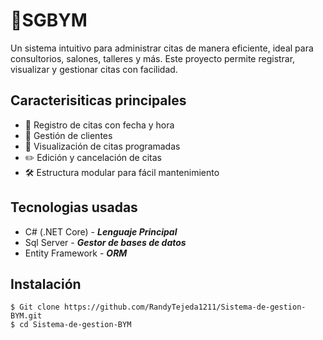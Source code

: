 # 📅SGBYM

Un sistema intuitivo para administrar citas de manera eficiente, ideal para consultorios, salones, talleres y más. Este proyecto permite registrar, visualizar y gestionar citas con facilidad.

## Caracterisiticas principales

- 📅 Registro de citas con fecha y hora
- 👥 Gestión de clientes
- 📌 Visualización de citas programadas
- ✏️ Edición y cancelación de citas
- 🛠️ Estructura modular para fácil mantenimiento

## Tecnologias usadas

- C# (.NET Core) - ***Lenguaje Principal***
- Sql Server - ***Gestor de bases de datos***
- Entity Framework - ***ORM***

## Instalación
```
$ Git clone https://github.com/RandyTejeda1211/Sistema-de-gestion-BYM.git
$ cd Sistema-de-gestion-BYM
```



